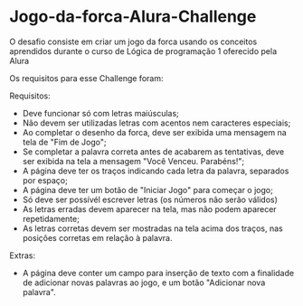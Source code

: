 # Jogo-da-forca-Alura-Challenge

O desafio consiste em criar um jogo da forca usando os conceitos aprendidos durante o curso de Lógica de programação 1 oferecido pela Alura

Os requisitos para esse Challenge foram:

Requisitos:
- Deve funcionar só com letras maiúsculas;
- Não devem ser utilizadas letras com acentos nem caracteres especiais;
- Ao completar o desenho da forca, deve ser exibida uma mensagem na tela de "Fim de Jogo";
- Se completar a palavra correta antes de acabarem as tentativas, deve ser exibida na tela a mensagem "Você Venceu. Parabéns!";
- A página deve ter os traços indicando cada letra da palavra, separados por espaço;
- A página deve ter um botão de "Iniciar Jogo" para começar o jogo;
- Só deve ser possívél escrever letras (os números não serão válidos)
- As letras erradas devem aparecer na tela, mas não podem aparecer repetidamente;
- As letras corretas devem ser mostradas na tela acima dos traços, nas posições corretas em relação à palavra.

Extras:
- A página deve conter um campo para inserção de texto com a finalidade de adicionar novas palavras ao jogo, e um botão "Adicionar nova palavra". 
